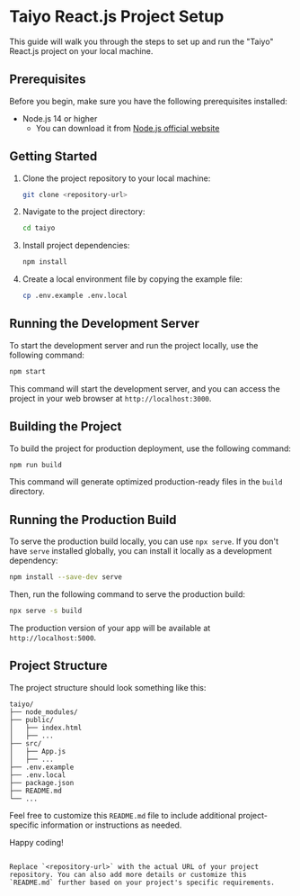 
# Taiyo React.js Project Setup

This guide will walk you through the steps to set up and run the "Taiyo" React.js project on your local machine.

## Prerequisites

Before you begin, make sure you have the following prerequisites installed:

- Node.js 14 or higher
  - You can download it from [Node.js official website](https://nodejs.org/)

## Getting Started

1. Clone the project repository to your local machine:

   ```bash
   git clone <repository-url>
   ```

2. Navigate to the project directory:

   ```bash
   cd taiyo
   ```

3. Install project dependencies:

   ```bash
   npm install
   ```

4. Create a local environment file by copying the example file:

   ```bash
   cp .env.example .env.local
   ```

## Running the Development Server

To start the development server and run the project locally, use the following command:

```bash
npm start
```

This command will start the development server, and you can access the project in your web browser at `http://localhost:3000`.

## Building the Project

To build the project for production deployment, use the following command:

```bash
npm run build
```

This command will generate optimized production-ready files in the `build` directory.

## Running the Production Build

To serve the production build locally, you can use `npx serve`. If you don't have `serve` installed globally, you can install it locally as a development dependency:

```bash
npm install --save-dev serve
```

Then, run the following command to serve the production build:

```bash
npx serve -s build
```

The production version of your app will be available at `http://localhost:5000`.

## Project Structure

The project structure should look something like this:

```
taiyo/
├── node_modules/
├── public/
│   ├── index.html
│   ├── ...
├── src/
│   ├── App.js
│   ├── ...
├── .env.example
├── .env.local
├── package.json
├── README.md
└── ...
```

Feel free to customize this `README.md` file to include additional project-specific information or instructions as needed.

Happy coding!
```

Replace `<repository-url>` with the actual URL of your project repository. You can also add more details or customize this `README.md` further based on your project's specific requirements.